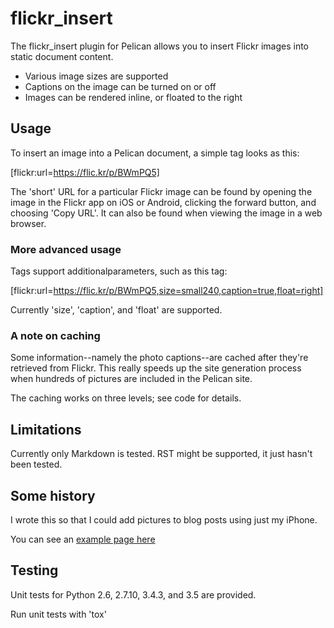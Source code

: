 flickr_insert
==================

The flickr_insert plugin for Pelican allows you to insert Flickr images into static document content.

- Various image sizes are supported
- Captions on the image can be turned on or off
- Images can be rendered inline, or floated to the right

## Usage

To insert an image into a Pelican document, a simple tag looks as this:

[flickr:url=https://flic.kr/p/BWmPQ5]

The 'short' URL for a particular Flickr image can be found by opening the image in the Flickr app on iOS or Android,
clicking the forward button, and choosing 'Copy URL'.  It can also be found when viewing the image in a web browser.

### More advanced usage

Tags support additionalparameters, such as this tag:

[flickr:url=https://flic.kr/p/BWmPQ5,size=small240,caption=true,float=right]

Currently 'size', 'caption', and 'float' are supported.

### A note on caching

Some information--namely the photo captions--are cached after they're retrieved from Flickr.  This really speeds up the
site generation process when hundreds of pictures are included in the Pelican site.

The caching works on three levels; see code for details.

## Limitations

Currently only Markdown is tested.  RST might be supported, it just hasn't been tested.

## Some history

I wrote this so that I could add pictures to blog posts using just my iPhone.

You can see an [example page here](http://dan.marmot.net/2015/06/19/past-truckee/)

## Testing

Unit tests for Python 2.6, 2.7.10, 3.4.3, and 3.5 are provided.

Run unit tests with 'tox'